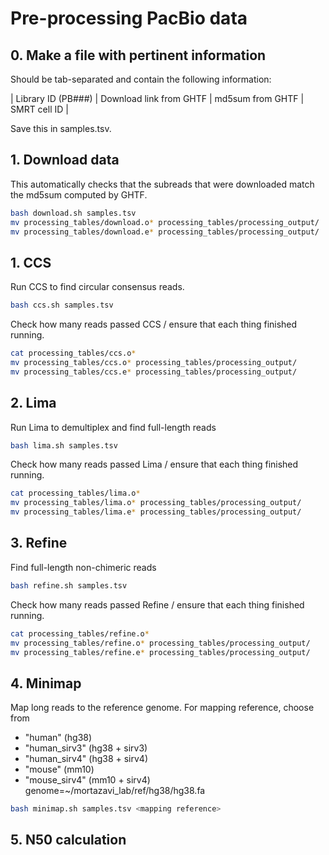 # Pre-processing PacBio data

## 0. Make a file with pertinent information

Should be tab-separated and contain the following information:

| Library ID (PB###) | Download link from GHTF | md5sum from GHTF | SMRT cell ID |

Save this in samples.tsv.

## 1. Download data

This automatically checks that the subreads that were downloaded match the md5sum computed by GHTF.

```bash
bash download.sh samples.tsv
mv processing_tables/download.o* processing_tables/processing_output/
mv processing_tables/download.e* processing_tables/processing_output/
```

## 1. CCS

Run CCS to find circular consensus reads.

```bash
bash ccs.sh samples.tsv
```

Check how many reads passed CCS / ensure that each thing finished running.
```bash
cat processing_tables/ccs.o*
mv processing_tables/ccs.o* processing_tables/processing_output/
mv processing_tables/ccs.e* processing_tables/processing_output/
```

## 2. Lima

Run Lima to demultiplex and find full-length reads

```bash
bash lima.sh samples.tsv
```

Check how many reads passed Lima / ensure that each thing finished running.
```bash
cat processing_tables/lima.o*
mv processing_tables/lima.o* processing_tables/processing_output/
mv processing_tables/lima.e* processing_tables/processing_output/
```

## 3. Refine
Find full-length non-chimeric reads

```bash
bash refine.sh samples.tsv
```

Check how many reads passed Refine / ensure that each thing finished running.
```bash
cat processing_tables/refine.o*
mv processing_tables/refine.o* processing_tables/processing_output/
mv processing_tables/refine.e* processing_tables/processing_output/
```

## 4. Minimap
Map long reads to the reference genome. For mapping reference, choose from
* "human" (hg38)
* "human_sirv3" (hg38 + sirv3)
* "human_sirv4" (hg38 + sirv4)
* "mouse" (mm10)
* "mouse_sirv4" (mm10 + sirv4)
	genome=~/mortazavi_lab/ref/hg38/hg38.fa

```bash
bash minimap.sh samples.tsv <mapping reference>
```

## 5. N50 calculation
